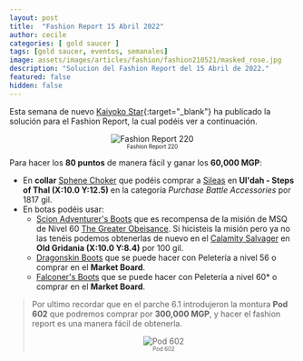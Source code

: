 ```yaml
---
layout: post
title:  "Fashion Report 15 Abril 2022"
author: cecile
categories: [ gold saucer ]
tags: [gold saucer, eventos, semanales]
image: assets/images/articles/fashion/fashion210521/masked_rose.jpg
description: "Solucion del Fashion Report del 15 Abril de 2022."
featured: false
hidden: false
---
```


Esta semana de nuevo [Kaiyoko Star](https://twitter.com/kaiyokostar){:target="_blank"} ha publicado la solución para el Fashion Report, la cual podéis ver a continuación.

<p align="center"><img src="{{ site.baseurl }}/assets/images/articles/fashion/fashion220415/freport_220.jpg" alt="Fashion Report 220">
<br/>
<sub><sup>Fashion Report 220</sup></sub></p>

Para hacer los **80 puntos** de manera fácil y ganar los **60,000 MGP**:

- En **collar** <a href="https://eu.finalfantasyxiv.com/lodestone/playguide/db/item/7e11462521a/" class="eorzeadb_link" target="_blank">Sphene Choker</a> que podéis comprar a <a href="https://eu.finalfantasyxiv.com/lodestone/playguide/db/shop/5bb26173110/?item=2785f133616&type=gil" class="eorzeadb_link" target="_blank">Sileas</a> en **Ul'dah - Steps of Thal (X:10.0 Y:12.5)** en la categoría *Purchase Battle Accessories* por 1817 gil.
- En botas podéis usar:
    - <a href="https://na.finalfantasyxiv.com/lodestone/playguide/db/item/e50db9e2823/" class="eorzeadb_link" target="_blank">Scion Adventurer's Boots</a> que es recompensa de la misión de MSQ de Nivel 60 <a href="https://na.finalfantasyxiv.com/lodestone/playguide/db/quest/28764d6d708" class="eorzeadb_link" target="_blank">The Greater Obeisance</a>. Si hicisteis la misión pero ya no las tenéis podemos obtenerlas de nuevo en el <a href="https://na.finalfantasyxiv.com/lodestone/playguide/db/shop/350cd619ffd/?item=e50db9e2823&type=gil" class="eorzeadb_link" target="_blank">Calamity Salvager</a> en **Old Gridania (X:10.0 Y:8.4)** por 100 gil.
    - <a href="https://eu.finalfantasyxiv.com/lodestone/playguide/db/item/8878c87eb42" class="eorzeadb_link" target="_blank">Dragonskin Boots</a> que se puede hacer con Peletería a nivel 56 o comprar en el **Market Board**.
    - <a href="https://eu.finalfantasyxiv.com/lodestone/playguide/db/item/e2d8e6090cd" class="eorzeadb_link" target="_blank"> Falconer's Boots</a> que se puede hacer con Peletería a nivel 60* o comprar en el **Market Board**.

<blockquote>
Por ultimo recordar que en el parche 6.1 introdujeron la montura <b>Pod 602</b> que podremos comprar por <b>300,000 MGP</b>, y hacer el fashion report es una manera fácil de obtenerla.
<br/>
<p align="center">
    <img src="{{ site.baseurl }}/assets/images/articles/fashion/fashion220408/pod602.jpg" alt="Pod 602"/><br/>
    <sub><sup>Pod 602</sup></sub>
</p>
</blockquote>